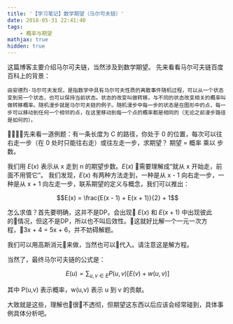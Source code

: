 ```yaml
---
title: '【学习笔记】数学期望（马尔可夫链）'
date: 2018-05-31 22:41:40
tags:
    - 概率与期望
mathjax: true
hidden: true
---
```


这篇博客主要介绍马尔可夫链，当然涉及到数学期望。
先来看看马尔可夫链百度百科上的背景：
```
由安德烈·马尔可夫发现，是指数学中具有马尔可夫性质的离散事件随机过程，可以从一个状态变到另一个状态，也可以保持当前状态。状态的改变叫做转移，与不同的状态改变相关的概率叫做转移概率。随机漫步就是马尔可夫链的例子。随机漫步中每一步的状态是在图形中的点，每一步可以移动到任何一个相邻的点，在这里移动到每一个点的概率都是相同的（无论之前漫步路径是如何的）。
```

先来看一道例题：有一条长度为 C 的路径，你处于 0 的位置，每次可以往右走一步（在 0 处时只能往右走）或往左走一步，求期望？
期望 = 概率 乘以 步数。

我们用 $E(x)$ 表示从 x 走到 n 的期望步数。$E(x)$ 需要理解成“就从 x 开始走，前面不用管它”。
我们发现，$E(x)$ 有两种方法走到，一种是从 x - 1 向右走一步，一种是从 x + 1 向左走一步，联系期望的定义与概念，我们可以推出：

$$E(x) = \frac{E(x - 1) + E(x + 1)}{2} + 1$$

怎么求值？首先要明确，这并不是DP。会出现 $E(x)$ 和 $E(x + 1)$ 中出现彼此的情况，但这不是DP，所以也不叫后效性。这就好比解一个一元一次方程，3x + 4 = 5x + 6，并不妨碍解题。

我们可以用高斯消元来做，当然也可以代入。请注意这是解方程。

当然了，最终马尔可夫链的公式是：

$$E(u) = \sum_{u,v \in E}{P(u,v)[E(v) + w(u, v)]}$$

其中 P(u,v) 表示概率，w(u,v) 表示 u 到 v 的贡献。

大致就是这些，理解也很不透彻，但期望这东西以后应该会经常碰到，具体事例具体分析吧。